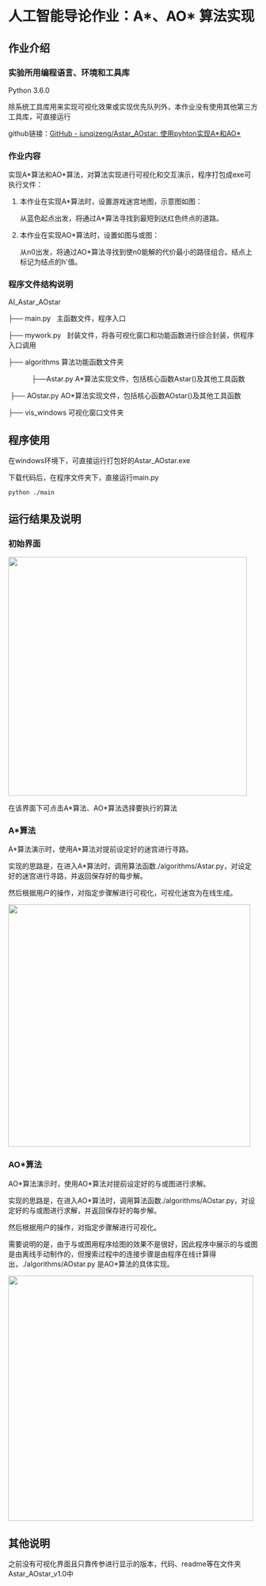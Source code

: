 # 人工智能导论作业：A*、AO* 算法实现

## 作业介绍

### 实验所用编程语言、环境和工具库

Python 3.6.0

除系统工具库用来实现可视化效果或实现优先队列外，本作业没有使用其他第三方工具库，可直接运行

github链接：[GitHub - junqizeng/Astar_AOstar: 使用pyhton实现A\*和AO\*](https://github.com/junqizeng/Astar_AOstar)

### 作业内容

实现A\*算法和AO\*算法，对算法实现进行可视化和交互演示，程序打包成exe可执行文件：

1. 本作业在实现A\*算法时，设置游戏迷宫地图，示意图如图：
   
   从蓝色起点出发，将通过A\*算法寻找到最短到达红色终点的道路。

2. 本作业在实现AO\*算法时，设置如图与或图：
   
   从n0出发，将通过AO\*算法寻找到使n0能解的代价最小的路径组合。结点上标记为结点的h'值。

### 程序文件结构说明

AI_Astar_AOstar

 ├── main.py   主函数文件，程序入口

 ├── mywork.py   封装文件，将各可视化窗口和功能函数进行综合封装，供程序入口调用

 ├── algorithms   算法功能函数文件夹

            ├──Astar.py   A\*算法实现文件，包括核心函数Astar()及其他工具函数

​            ├── AOstar.py   AO\*算法实现文件，包括核心函数AOstar()及其他工具函数

 ├── vis_windows 可视化窗口文件夹

## 程序使用

在windows环境下，可直接运行打包好的Astar_AOstar.exe

下载代码后，在程序文件夹下，直接运行main.py

```
python ./main
```

## 运行结果及说明

### 初始界面

<img title="" src="file:./readme_imgs/0.png" alt="" width="482" data-align="center">

在该界面下可点击A\*算法、AO\*算法选择要执行的算法

### A\*算法

A\*算法演示时，使用A\*算法对提前设定好的迷宫进行寻路。

实现的思路是，在进入A\*算法时，调用算法函数./algorithms/Astar.py，对设定好的迷宫进行寻路，并返回保存好的每步解。

然后根据用户的操作，对指定步骤解进行可视化，可视化迷宫为在线生成。

<img title="" src="file:./readme_imgs/1.png" alt="" width="489" data-align="center">

### AO\*算法

AO\*算法演示时，使用AO\*算法对提前设定好的与或图进行求解。

实现的思路是，在进入AO\*算法时，调用算法函数./algorithms/AOstar.py，对设定好的与或图进行求解，并返回保存好的每步解。

然后根据用户的操作，对指定步骤解进行可视化。

需要说明的是，由于与或图用程序绘图的效果不是很好，因此程序中展示的与或图是由离线手动制作的，但搜索过程中的连接步骤是由程序在线计算得出，./algorithms/AOstar.py 是AO\*算法的具体实现。

<img title="" src="file:./readme_imgs/2.png" alt="" data-align="center" width="495">

## 其他说明

之前没有可视化界面且只靠传参进行显示的版本，代码、readme等在文件夹Astar_AOstar_v1.0中
